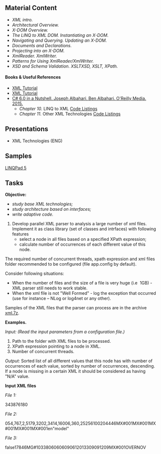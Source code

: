 ## Material Content 

- *XML intro.*
- *Architectural Overview.*
- *X-DOM Overview.*
- *The LINQ to XML DOM. Instantiating an X-DOM.*
- *Navigating and Querying. Updating an X-DOM.*
- *Documents and Declarations.*
- *Projecting into an X-DOM.*
- *XmlReader. XmlWriter.*
- *Patterns for Using XmlReader/XmlWriter.*
- *XSD and Schema Validation. XSLTXSD, XSLT, XPath.*

#### Books & Useful References 

- [XML Tutorial](https://www.w3schools.com/xml/)
- [XML Tutorial](https://www.tutorialspoint.com/xml/)
- [C# 6.0 in a Nutshell. Joseph Albahari, Ben Albahari. O'Reilly Media. 2015.](http://shop.oreilly.com/product/0636920040323.do)
   - *Chapter 10.* LINQ to XML [Code Listings](http://www.albahari.com/nutshell/ch10.aspx)
   - *Chapter 11.* Other XML Technologies [Code Listings](http://www.albahari.com/nutshell/cs4ch11.aspx)

## Presentations 

- XML Technologies (ENG)

## Samples

[LINQPad 5](https://github.com/EPM-RD-NETLAB/.NET-Framework-modules/tree/master/M14.%20XML%20Technologies/Samples/LINQPad/XML%20Technologies)

## Tasks  
**Objective:** 
- *study base XML technologies;*
- *study architecture based on interfaces;*
- *write adaptive code.*
1. Develop parallel XML parser to analysis a large number of xml files. Implement it as class library (set of classes and intrfaces) with following features
   - select a node in all files based on a specified XPath  expression;
   - calculate number of occurrences of each different value of this node.

The required number of concurrent threads, xpath expression and xml files folder recommended to be configured (file app.config by default). 

Consider following situations:
 - When the number of files and the size of a file is very huge (i.e  1GB) - XML parser still needs to work stable.
 - When the xml file is not "Well Formed" - log the exception that occurred (use for instance – NLog or log4net or any other).

Samples of the XML files that the parser can process are in the archive [xml.7z](https://github.com/EPM-RD-NETLAB/.NET-Framework-modules/tree/master/M14.%20XML%20Technologies/Data).
 
 **Examples.**
 
 *Input: (Read the input parameters from a configuration file.)*
 1) Path to the folder with XML files to be processed.
 2) XPath expression pointing to a node in XML.
 3) Number of concurrent threads.
 
 *Output:*  Sorted list of all different values that this node has with number of occurrences of each value, sorted by number of occurrences, descending. If a node is missing in a certain XML it should be considered as having "N/A" value.

**Input XML files**

*File 1:*

<?xml version="1.0" encoding="utf-8"?><docSearch_dsReq_0_0 userID="798955" companyID="222" queryType="normal" dateRange="allDates" infoLevel="default" tkrEncoding="prtID" calcPrice="1" ppv="both" acceptLanguage="en" synCharsRequired="0" exclude3rdParty="0" maxRows="1" xmlns="x-schema:mxschema://docsearch"><docID>34387618</docID><sort s_c="score" s_d="desc" /><excludeCtbs>0</excludeCtbs></docSearch_dsReq_0_0>

*File 2:*

<?xml version="1.0" encoding="UTF-8"?>
<?xml version="1.0" encoding="utf-8"?><docSearch_dsReq_0_0 userID="3118158" companyID="25256" queryType="normal" dateRange="last90Days" tkrEncoding="prtID" tkrPrimary="1" calcPrice="0" acceptLanguage="en" synCharsRequired="0" exclude3rdParty="1" maxRows="3" xmlns="x-schema:mxschema://docsearch"><sort s_c="date" s_d="desc" /><excludeCtbs>0</excludeCtbs><ctbs>54,767,2,5179,3202,3414,16006,360,25256</ctbs><ticker>100204446</ticker><analystSet>MX#001</analystSet><industrySet>MX#001</industrySet><subjectSet>MX#001</subjectSet><regionSet>MX#001</regionSet><categorySet>MX#001</categorySet><langID>en</langID><matchStr strSrc="hdln">"model"</matchStr></docSearch_dsReq_0_0>

*File 3:*
<?xml version="1.0"?><docSearch_dsReq_0_0 xmlns:xsd="http://www.w3.org/2001/XMLSchema" xmlns:xsi="http://www.w3.org/2001/XMLSchema-instance" calcPrice="1" dateRange="allDates" companyID="184" userID="2112" xmlns="http://www.schemas.multex.com/docsearch"><sort s_c="date" /><excludeCtbs>false</excludeCtbs><ctbs>17846</ctbs><industrySet>MG#10338</industrySet><industry>0606</industry><industry>0609</industry><industry>0612</industry><industry>0133</industry><industry>0909</industry><industry>1209</industry><subjectSet>MX#001</subjectSet><subject>OVER</subject><subject>NOV</subject></docSearch_dsReq_0_0>
